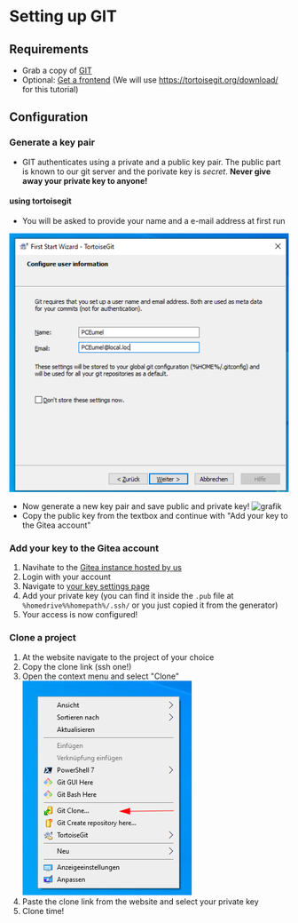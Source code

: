 # Setting up GIT

## Requirements
 - Grab a copy of [GIT](https://git-scm.com/download/win)
 - Optional: [Get a frontend](https://git-scm.com/downloads/guis) (We will use https://tortoisegit.org/download/ for this tutorial)
 
## Configuration
### Generate a key pair
 - GIT authenticates using a private and a public key pair. The public part is known to our git server and the porivate key is *secret*. **Never give away your private key to anyone!**

#### using tortoisegit
 - You will be asked to provide your name and a e-mail address at first run

![grafik](https://github.com/Beyond-Heroes/howto/blob/main/config.png)
- Now generate a new key pair and save public and private key!
![grafik]([https://github.com/Beyond-Heroes/howto/blob/main/config.png](https://github.com/Beyond-Heroes/howto/blob/main/Config2.png))
- Copy the public key from the textbox and continue with "Add your key to the Gitea account"

### Add your key to the Gitea account
 1. Navihate to the [Gitea instance hosted by us](http://giteabh.srv-6cores.batiswar.fr/)
 2. Login with your account
 3. Navigate to [your key settings page](http://giteabh.srv-6cores.batiswar.fr/user/settings/keys)
 4. Add your private key (you can find it inside the ```.pub``` file at ```%homedrive%%homepath%/.ssh/``` or you just copied it from the generator)
 5. Your access is now configured!
 
### Clone a project
 1. At the website navigate to the project of your choice
 2. Copy the clone link (ssh one!)
 3. Open the context menu and select "Clone"
 ![grafik](https://github.com/Beyond-Heroes/howto/blob/main/clone.png)
 5. Paste the clone link from the website and select your private key
 6. Clone time!
